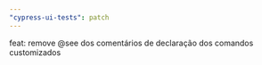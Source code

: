 ```yaml
---
"cypress-ui-tests": patch
---
```


feat: remove @see dos comentários de declaração dos comandos customizados
